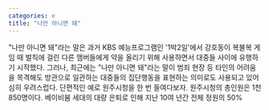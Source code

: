 ```yaml
---
categories: e
title: "나만 아니면 돼"
---
```

"나만 아니면 돼"라는 말은 과거 KBS 예능프로그램인 &#39;1박2일&#39;에서 강호동이 복불복 게임 때 벌칙에 걸린 다른 맴버들에게 약을 올리기 위해 사용하면서 대중들 사이에 유행하기 시작했다. 그러나, 최근에는 "나만 아니면 돼"라는 말이 범죄 현장 등 타인의 어려움을 목격해도 방관으로 일관하는 대중들의 집단행동을 표현하는 의미로도 사용되고 있어 심히 우려스럽다. 단편적인 예로 원주시청을 한 번 들여다보자. 원주시청의 총인원은 1천850명이다. 베이비붐 세대의 대량 은퇴로 인해 지난 10여 년간 전체 정원의 50%